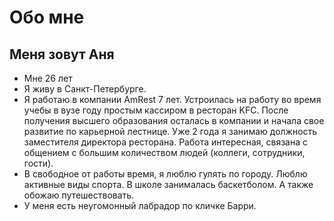 # Обо мне 
## Меня зовут Аня
- Мне 26 лет
- Я живу в Санкт-Петербурге.
- Я работаю в компании AmRest 7 лет.
Устроилась на работу во время учебы в вузе году простым кассиром в ресторан KFC. После получения высшего образования осталась в компании и начала свое развитие по карьерной лестнице.
Уже 2 года я занимаю должность заместителя директора ресторана.
Работа интересная, связана с общением с большим количеством людей (коллеги, сотрудники, гости).
- В свободное от работы время, я люблю гулять по городу. Люблю активные виды спорта. В школе занималась баскетболом. А также обожаю путешествовать.
- У меня есть неугомонный лабрадор по кличке Барри.